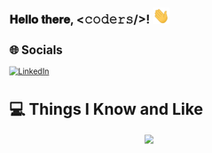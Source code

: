 <h2> 𝐇𝐞𝐥𝐥𝐨 𝐭𝐡𝐞𝐫𝐞, <𝚌𝚘𝚍𝚎𝚛𝚜/>! <img src="https://raw.githubusercontent.com/ABSphreak/ABSphreak/master/gifs/Hi.gif" width="30px"></h2>

## 🌐 Socials
[![LinkedIn](https://img.shields.io/badge/LinkedIn-%230077B5.svg?logo=linkedin&logoColor=white)](https://www.linkedin.com/in/urielo-dev/)

# 💻 Things I Know and Like

<p align="center">
  <a href="https://skillicons.dev">
    <img src="https://skillicons.dev/icons?i=html,css,js,react,styledcomponents,redux,nodejs,express,mongodb,java,postgres&perline=6" />
  </a>
</p>
